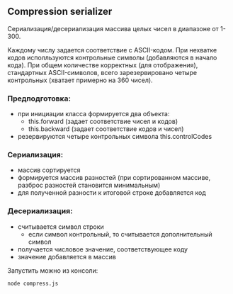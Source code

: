 ## Compression serializer

Сериализация/десериализация массива целых чисел в диапазоне от 1-300.

Каждому числу задается соответствие с ASCII-кодом. При нехватке кодов исполльзуются контрольные символы (добавляются в начало кода). При общем количестве корректных (для отображения), стандартных ASCII-символов, всего зарезервировано четыре контрольных (хватает примерно на 360 чисел).

### Предподготовка:

- при инициации класса формируется два объекта:
  - this.forward (задает соответствие чисел и кодов)
  - this.backward (задает соответствие кодов и чисел)
- резервируются четыре контрольных символа this.controlCodes

### Сериализация:

- массив сортируется
- формируется массив разностей (при сортированном массиве, разброс разностей становится минимальным)
- для полученной разности к итоговой строке добавляется код

### Десериализация:

- считывается символ строки
  - если символ контрольный, то считывается дополнительный символ
- получается числовое значение, соответствующее коду
- значение добавляется в массив

Запустить можно из консоли:

```bash
node compress.js
```
